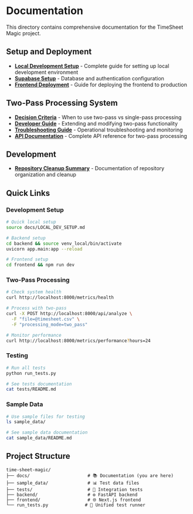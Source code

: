 # Documentation

This directory contains comprehensive documentation for the TimeSheet Magic project.

## Setup and Deployment
- **[Local Development Setup](LOCAL_DEV_SETUP.md)** - Complete guide for setting up local development environment
- **[Supabase Setup](SUPABASE_SETUP.md)** - Database and authentication configuration
- **[Frontend Deployment](FRONTEND_DEPLOYMENT.md)** - Guide for deploying the frontend to production

## Two-Pass Processing System
- **[Decision Criteria](TWO_PASS_DECISION_CRITERIA.md)** - When to use two-pass vs single-pass processing
- **[Developer Guide](TWO_PASS_DEVELOPER_GUIDE.md)** - Extending and modifying two-pass functionality
- **[Troubleshooting Guide](TWO_PASS_TROUBLESHOOTING.md)** - Operational troubleshooting and monitoring
- **[API Documentation](TWO_PASS_API_DOCUMENTATION.md)** - Complete API reference for two-pass processing

## Development
- **[Repository Cleanup Summary](CLEANUP_SUMMARY.md)** - Documentation of repository organization and cleanup

## Quick Links

### Development Setup
```bash
# Quick local setup
source docs/LOCAL_DEV_SETUP.md

# Backend setup
cd backend && source venv_local/bin/activate
uvicorn app.main:app --reload

# Frontend setup  
cd frontend && npm run dev
```

### Two-Pass Processing
```bash
# Check system health
curl http://localhost:8000/metrics/health

# Process with two-pass
curl -X POST http://localhost:8000/api/analyze \
  -F "file=@timesheet.csv" \
  -F "processing_mode=two_pass"

# Monitor performance
curl http://localhost:8000/metrics/performance?hours=24
```

### Testing
```bash
# Run all tests
python run_tests.py

# See tests documentation
cat tests/README.md
```

### Sample Data
```bash
# Use sample files for testing
ls sample_data/

# See sample data documentation
cat sample_data/README.md
```

## Project Structure
```
time-sheet-magic/
├── docs/                      # 📚 Documentation (you are here)
├── sample_data/               # 📊 Test data files
├── tests/                     # 🧪 Integration tests
├── backend/                   # ⚙️ FastAPI backend
├── frontend/                  # 🌐 Next.js frontend
└── run_tests.py              # 🚀 Unified test runner
``` 